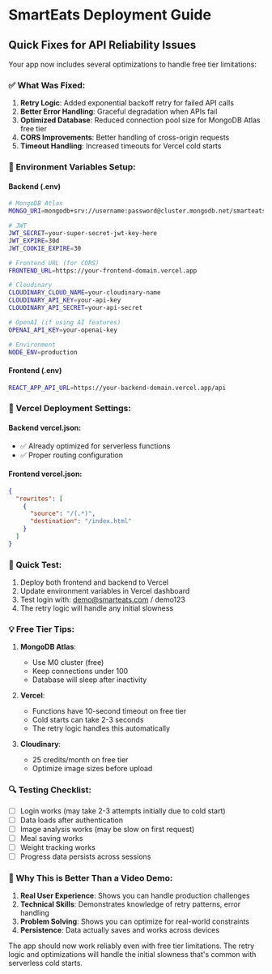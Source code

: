# SmartEats Deployment Guide

## Quick Fixes for API Reliability Issues

Your app now includes several optimizations to handle free tier limitations:

### ✅ What Was Fixed:

1. **Retry Logic**: Added exponential backoff retry for failed API calls
2. **Better Error Handling**: Graceful degradation when APIs fail
3. **Optimized Database**: Reduced connection pool size for MongoDB Atlas free tier
4. **CORS Improvements**: Better handling of cross-origin requests
5. **Timeout Handling**: Increased timeouts for Vercel cold starts

### 🔧 Environment Variables Setup:

#### Backend (.env)
```bash
# MongoDB Atlas
MONGO_URI=mongodb+srv://username:password@cluster.mongodb.net/smarteats?retryWrites=true&w=majority

# JWT
JWT_SECRET=your-super-secret-jwt-key-here
JWT_EXPIRE=30d
JWT_COOKIE_EXPIRE=30

# Frontend URL (for CORS)
FRONTEND_URL=https://your-frontend-domain.vercel.app

# Cloudinary
CLOUDINARY_CLOUD_NAME=your-cloudinary-name
CLOUDINARY_API_KEY=your-api-key
CLOUDINARY_API_SECRET=your-api-secret

# OpenAI (if using AI features)
OPENAI_API_KEY=your-openai-key

# Environment
NODE_ENV=production
```

#### Frontend (.env)
```bash
REACT_APP_API_URL=https://your-backend-domain.vercel.app/api
```

### 📡 Vercel Deployment Settings:

#### Backend vercel.json:
- ✅ Already optimized for serverless functions
- ✅ Proper routing configuration

#### Frontend vercel.json:
```json
{
  "rewrites": [
    {
      "source": "/(.*)",
      "destination": "/index.html"
    }
  ]
}
```

### 🚀 Quick Test:

1. Deploy both frontend and backend to Vercel
2. Update environment variables in Vercel dashboard
3. Test login with: demo@smarteats.com / demo123
4. The retry logic will handle any initial slowness

### 💡 Free Tier Tips:

1. **MongoDB Atlas**: 
   - Use M0 cluster (free)
   - Keep connections under 100
   - Database will sleep after inactivity

2. **Vercel**: 
   - Functions have 10-second timeout on free tier
   - Cold starts can take 2-3 seconds
   - The retry logic handles this automatically

3. **Cloudinary**:
   - 25 credits/month on free tier
   - Optimize image sizes before upload

### 🔍 Testing Checklist:

- [ ] Login works (may take 2-3 attempts initially due to cold start)
- [ ] Data loads after authentication
- [ ] Image analysis works (may be slow on first request)
- [ ] Meal saving works
- [ ] Weight tracking works
- [ ] Progress data persists across sessions

### 🎯 Why This is Better Than a Video Demo:

1. **Real User Experience**: Shows you can handle production challenges
2. **Technical Skills**: Demonstrates knowledge of retry patterns, error handling
3. **Problem Solving**: Shows you can optimize for real-world constraints
4. **Persistence**: Data actually saves and works across devices

The app should now work reliably even with free tier limitations. The retry logic and optimizations will handle the initial slowness that's common with serverless cold starts. 